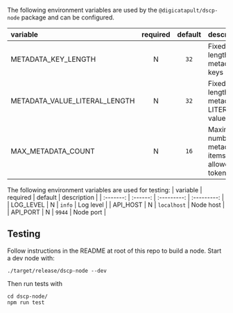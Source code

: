 The following environment variables are used by the `@digicatapult/dscp-node` package and can be configured.

| variable                      | required | default | description                                        |
| :---------------------------- | :------: | :-----: | :------------------------------------------------- |
| METADATA_KEY_LENGTH           |    N     |  `32`   | Fixed length of metadata keys                      |
| METADATA_VALUE_LITERAL_LENGTH |    N     |  `32`   | Fixed length of metadata LITERAL values            |
| MAX_METADATA_COUNT            |    N     |  `16`   | Maximum number of metadata items allowed per token |

The following environment variables are used for testing:
| variable  | required |   default   | description |
| :-------: | :------: | :---------: | :---------: |
| LOG_LEVEL |    N     |   `info`    | Log level   |
| API_HOST  |    N     | `localhost` | Node host   |
| API_PORT  |    N     |   `9944`    | Node port   |

## Testing

Follow instructions in the README at root of this repo to build a node. Start a dev node with:

```
./target/release/dscp-node --dev
```

Then run tests with

```
cd dscp-node/
npm run test
```
